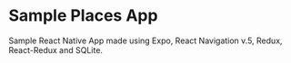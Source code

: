 # Sample Places App
Sample React Native App made using Expo, React Navigation v.5, Redux, React-Redux and SQLite.
